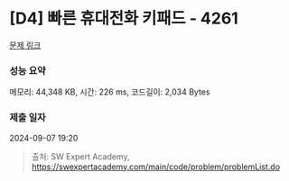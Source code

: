 # [D4] 빠른 휴대전화 키패드 - 4261 

[문제 링크](https://swexpertacademy.com/main/code/problem/problemDetail.do?contestProbId=AWLL7kaaAPsDFAUW) 

### 성능 요약

메모리: 44,348 KB, 시간: 226 ms, 코드길이: 2,034 Bytes

### 제출 일자

2024-09-07 19:20



> 출처: SW Expert Academy, https://swexpertacademy.com/main/code/problem/problemList.do